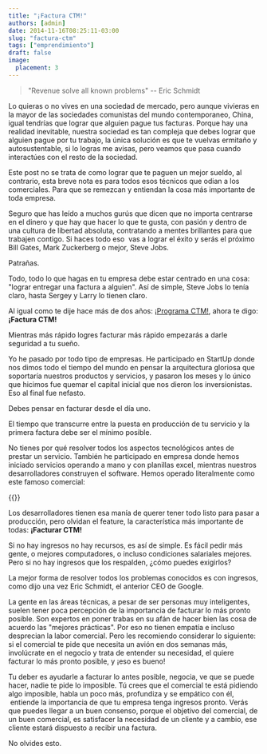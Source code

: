```yaml
---
title: "¡Factura CTM!"
authors: [admin]
date: 2014-11-16T08:25:11-03:00
slug: "factura-ctm"
tags: ["emprendimiento"]
draft: false
image:
  placement: 3
---
```


> "Revenue solve all known problems" \-- Eric Schmidt

Lo quieras o no vives en una sociedad de mercado, pero aunque vivieras
en la mayor de las sociedades comunistas del mundo contemporaneo, China,
igual tendrías que lograr que alguien pague tus facturas. Porque hay
una realidad inevitable, nuestra sociedad es tan compleja que debes
lograr que alguien pague por tu trabajo, la única solución es que te
vuelvas ermitaño y autosustentable, si lo logras me avisas, pero veamos
que pasa cuando interactúes con el resto de la
sociedad.

Este post no se trata de como lograr que te paguen un mejor sueldo, al
contrario, esta breve nota es para todos esos técnicos que odian a los
comerciales. Para que se remezcan y entiendan la cosa más importante de
toda empresa.

Seguro que has leído a muchos gurús que dicen que no importa centrarse
en el dinero y que hay que hacer lo que te gusta, con pasión y dentro de
una cultura de libertad absoluta, contratando a mentes brillantes para
que trabajen contigo. Si haces todo eso  vas a lograr el éxito y serás
el próximo Bill Gates, Mark Zuckerberg o mejor, Steve Jobs.

Patrañas.

Todo, todo lo que hagas en tu empresa debe estar centrado en una cosa:
"lograr entregar una factura a alguien". Así de simple, Steve Jobs lo
tenía claro, hasta Sergey y Larry lo tienen claro.

Al igual como te dije hace más de dos años: [¡Programa CTM!](/blog/2012/04/programa-ctm.html), ahora te digo: **¡Factura CTM!**

Mientras más rápido logres facturar más rápido empezarás a darle
seguridad a tu sueño. 

Yo he pasado por todo tipo de empresas. He participado en StartUp donde
nos dimos todo el tiempo del mundo en pensar la arquitectura gloriosa
que soportaría nuestros productos y servicios, y pasaron los meses y lo
único que hicimos fue quemar el capital inicial que nos dieron los
inversionistas. Eso al final fue nefasto.

Debes pensar en facturar desde el día uno.

El tiempo que transcurre entre la puesta en producción de tu servicio y
la primera factura debe ser el mínimo posible.

No tienes por qué resolver todos los aspectos tecnológicos antes de
prestar un servicio. También he participado en empresa donde hemos
iniciado servicios operando a mano y con planillas excel, mientras
nuestros desarrolladores construyen el software. Hemos operado
literalmente como este famoso
comercial:

{{<youtube L2zqTYgcpfg>}}

Los desarrolladores tienen esa manía de querer tener todo listo para
pasar a producción, pero olvidan el feature, la característica más
importante de todas: **¡Facturar CTM!**

Si no hay ingresos no hay recursos, es así de simple. Es fácil pedir más
gente, o mejores computadores, o incluso condiciones salariales mejores.
Pero si no hay ingresos que los respalden, ¿cómo puedes exigirlos?

La mejor forma de resolver todos los problemas conocidos es con
ingresos, como dijo una vez Eric Schmidt, el anterior CEO de Google.

La gente en las áreas técnicas, a pesar de ser personas muy
inteligentes, suelen tener poca percepción de la importancia de facturar
lo más pronto posible. Son expertos en poner trabas en su afán de hacer
bien las cosa de acuerdo las "mejores prácticas". Por eso no tienen
empatía e incluso desprecian la labor comercial. Pero les recomiendo
considerar lo siguiente: si el comercial te pide que necesita un avión
en dos semanas más, involúcrate en el negocio y trata de entender su
necesidad, el quiere facturar lo más pronto posible, y ¡eso es bueno! 

Tu deber es ayudarle a facturar lo antes posible, negocia, ve que se
puede hacer, nadie te pide lo imposible. Tú crees que el comercial te
está pidiendo algo imposible, habla un poco más, profundiza y se
empático con él,  entiende la importancia de que tu empresa tenga
ingresos pronto. Verás que puedes llegar a un buen consenso, porque el
objetivo del comercial, de un buen comercial, es satisfacer la necesidad
de un cliente y a cambio, ese cliente estará dispuesto a recibir una
factura.

No olvides esto.

